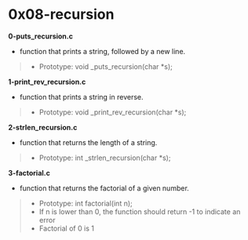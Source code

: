 # 0x08-recursion

**0-puts_recursion.c**
* function that prints a string, followed by a new line.

> * Prototype: void _puts_recursion(char *s);

**1-print_rev_recursion.c**
* function that prints a string in reverse.

> * Prototype: void _print_rev_recursion(char *s);

**2-strlen_recursion.c**
* function that returns the length of a string.

> * Prototype: int _strlen_recursion(char *s);

**3-factorial.c**
* function that returns the factorial of a given number.

> * Prototype: int factorial(int n);
> * If n is lower than 0, the function should return -1 to indicate an error
> * Factorial of 0 is 1


